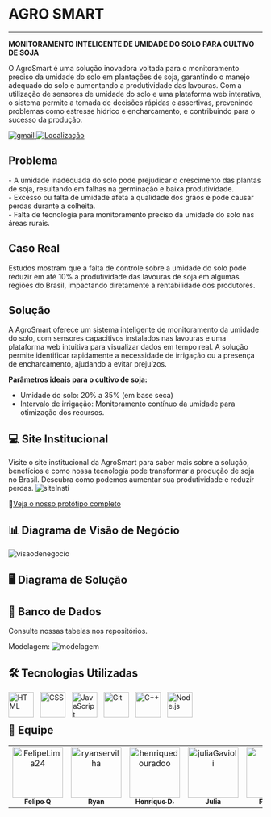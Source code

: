 # AGRO SMART

---
<b>MONITORAMENTO INTELIGENTE DE UMIDADE DO SOLO PARA CULTIVO DE SOJA</b>

<p>
O AgroSmart é uma solução inovadora voltada para o monitoramento preciso da umidade do solo em plantações de soja, garantindo o manejo adequado do solo e aumentando a produtividade das lavouras. Com a utilização de sensores de umidade do solo e uma plataforma web interativa, o sistema permite a tomada de decisões rápidas e assertivas, prevenindo problemas como estresse hídrico e encharcamento, e contribuindo para o sucesso da produção.
</p>

<p align="left">
    <a href="mailto:AgroSmart@gmail">
        <img 
            alt="gmail" 
            title="Link para enviar um email" 
            src="https://custom-icon-badges.demolab.com/badge/-AgroSmart@gmail-red?style=for-the-badge&logo=mention&logoColor=white"
        />
    </a> 
    <a href="https://www.bing.com/maps?q=São+Paulo&satid=id.sid%3Ac6cf2f6e-626c-4267-ae48-9e13ea74d2b9&FORM=KC2MAP&cp=-23.683231%7E-46.595678&lvl=10.7">
        <img 
            alt="Localização"
            title="Localização São Paulo - BR"
            src="https://custom-icon-badges.demolab.com/badge/S%C3%A3o%20Paulo-BR-green?style=for-the-badge&logo=location&logoColor=white"
        />
    </a>
</p>

## Problema
<p>
- A umidade inadequada do solo pode prejudicar o crescimento das plantas de soja, resultando em falhas na germinação e baixa produtividade. <br>
- Excesso ou falta de umidade afeta a qualidade dos grãos e pode causar perdas durante a colheita. <br>
- Falta de tecnologia para monitoramento preciso da umidade do solo nas áreas rurais.
</p>

## Caso Real
Estudos mostram que a falta de controle sobre a umidade do solo pode reduzir em até 10% a produtividade das lavouras de soja em algumas regiões do Brasil, impactando diretamente a rentabilidade dos produtores.

## Solução

<p>
A AgroSmart oferece um sistema inteligente de monitoramento da umidade do solo, com sensores capacitivos instalados nas lavouras e uma plataforma web intuitiva para visualizar dados em tempo real. A solução permite identificar rapidamente a necessidade de irrigação ou a presença de encharcamento, ajudando a evitar prejuízos.
</p>

<b>Parâmetros ideais para o cultivo de soja:</b>
- Umidade do solo: 20% a 35% (em base seca)
- Intervalo de irrigação: Monitoramento contínuo da umidade para otimização dos recursos.

## 💻 Site Institucional
Visite o site institucional da AgroSmart para saber mais sobre a solução, benefícios e como nossa tecnologia pode transformar a produção de soja no Brasil. Descubra como podemos aumentar sua produtividade e reduzir perdas. 
![siteInsti](https://github.com/user-attachments/assets/37e07f3e-fe01-4f0a-8bba-9c4b7322204d)


🔗[Veja o nosso protótipo completo](https://www.figma.com/design/IQmL4IyT1owW7wYCXbzQVF/prot%C3%B3tipo-agro?node-id=3-5&t=eQVe0PtxNijAiPbF-1)


## 📊 Diagrama de Visão de Negócio
![visaodenegocio](https://github.com/user-attachments/assets/6cc74099-0624-4479-ab6f-0013de3777c9)

## 🖥️ Diagrama de Solução



## 🧱 Banco de Dados
Consulte nossas tabelas nos repositórios.

Modelagem:
![modelagem](https://github.com/user-attachments/assets/c0400a07-4f89-40c5-b47d-414d25d767d4)


## 🛠️ Tecnologias Utilizadas

<img 
    align="left" 
    alt="HTML"
    title="HTML" 
    width="50px" 
    style="padding-right: 10px;" 
    src="https://cdn.jsdelivr.net/gh/devicons/devicon@latest/icons/html5/html5-original.svg" 
/>
<img 
    align="left" 
    alt="CSS" 
    title="CSS"
    width="50px" 
    style="padding-right: 10px;" 
    src="https://cdn.jsdelivr.net/gh/devicons/devicon@latest/icons/css3/css3-original.svg" 
/>
<img 
    align="left" 
    alt="JavaScript" 
    title="JavaScript"
    width="50px" 
    style="padding-right: 10px;" 
    src="https://cdn.jsdelivr.net/gh/devicons/devicon@latest/icons/javascript/javascript-original.svg" 
/>
<img 
    align="left" 
    alt="Git" 
    title="Git"
    width="50px" 
    style="padding-right: 10px;" 
    src="https://cdn.jsdelivr.net/gh/devicons/devicon@latest/icons/git/git-original.svg" 
/>
<img 
    align="left" 
    alt="C++" 
    title="C++"
    width="50px" 
    style="padding-right: 10px;" 
    src="https://cdn.jsdelivr.net/gh/devicons/devicon@latest/icons/cplusplus/cplusplus-original.svg" 
/>
<img 
    align="left" 
    alt="Node.js" 
    title="Node.js"
    width="50px" 
    style="padding-right: 10px;" 
    src="https://cdn.jsdelivr.net/gh/devicons/devicon@latest/icons/nodejs/nodejs-original.svg" 
/>
<br><br>

## 👥 Equipe

<table>
  <tr>
    <td align="center">
      <a href="https://github.com/FelipeLima24">
        <img src="https://github.com/FelipeLima24.png" width="100px;" alt="FelipeLima24"/><br />
        <sub><b>Felipe Q</b></sub>
      </a>
    </td>
    <td align="center">
      <a href="https://github.com/ryanservilha">
        <img src="https://github.com/ryanservilha.png" width="100px;" alt="ryanservilha"/><br />
        <sub><b>Ryan</b></sub>
      </a>
    </td>
    <td align="center">
      <a href="https://github.com/henriquedouradoo">
        <img src="https://github.com/henriquedouradoo.png" width="100px;" alt="henriquedouradoo"/><br />
        <sub><b>Henrique D.</b></sub>
      </a>
    </td>
    <td align="center">
      <a href="https://github.com/juliaGavioli">
        <img src="https://github.com/juliaGavioli.png" width="100px;" alt="juliaGavioli"/><br />
        <sub><b>Julia</b></sub>
      </a>
    </td>
    <td align="center">
      <a href="https://github.com/felipzp">
        <img src="https://github.com/felipzp.png" width="100px;" alt="felipzp"/><br />
        <sub><b>Felipe F</b></sub>
      </a>
    </td>
    <td align="center">
      <a href="https://github.com/kiyoshiiguilherme">
        <img src="https://github.com/kiyoshiiguilherme.png" width="100px;" alt="kiyoshiiguilherme"/><br />
        <sub><b>Guilherme</b></sub>
      </a>
    </td>
  </tr>
</table>
  </div>

</div>
